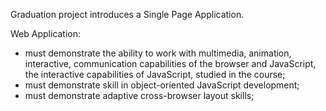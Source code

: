 Graduation project introduces a Single Page Application.

Web Application:
- must demonstrate the ability to work with multimedia, animation, interactive, communication capabilities of the browser and JavaScript, the interactive capabilities of JavaScript, studied in the course;
- must demonstrate skill in object-oriented JavaScript development;
- must demonstrate adaptive cross-browser layout skills;



